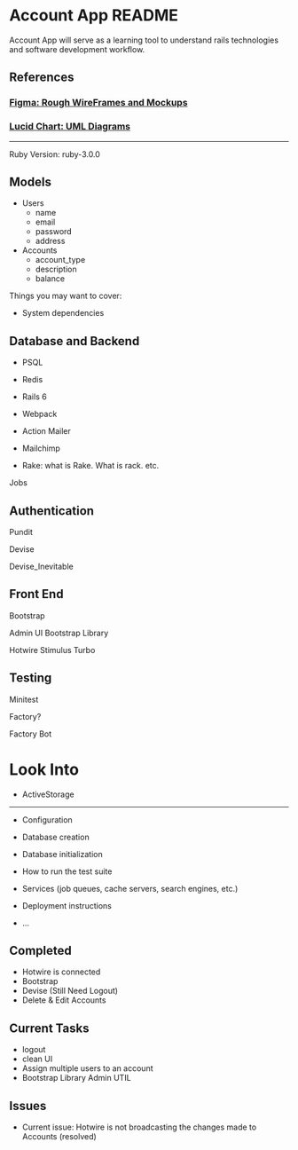# Account App README

Account App will serve as a learning tool to understand rails technologies and software
development workflow.

## References

### [Figma: Rough WireFrames and Mockups](https://www.figma.com/file/UHoNSwlqdG6sUFl6lzAEY8/Accounting-App?node-id=0%3A1)

### [Lucid Chart: UML Diagrams](https://lucid.app/lucidchart/fc644ba4-ad1f-49c1-991e-9b822212e240/edit?invitationId=inv_da5d1703-601b-4d3b-b4ff-d2d34037b8f1)

---

Ruby Version: ruby-3.0.0

## Models

- Users
  - name
  - email
  - password
  - address
- Accounts
  - account_type
  - description
  - balance

Things you may want to cover:

- System dependencies

## Database and Backend

- PSQL

- Redis

- Rails 6

- Webpack

- Action Mailer

- Mailchimp

- Rake: what is Rake. What is rack. etc.

Jobs

## Authentication

Pundit

Devise

Devise_Inevitable

## Front End

Bootstrap

Admin UI Bootstrap Library

Hotwire Stimulus Turbo

## Testing

Minitest

Factory?

Factory Bot

# Look Into

- ActiveStorage

---

- Configuration

- Database creation

- Database initialization

- How to run the test suite

- Services (job queues, cache servers, search engines, etc.)

- Deployment instructions

- ...

## Completed

- Hotwire is connected
- Bootstrap
- Devise (Still Need Logout)
- Delete & Edit Accounts

## Current Tasks

- logout
- clean UI
- Assign multiple users to an account
- Bootstrap Library Admin UTIL

## Issues

- Current issue: Hotwire is not broadcasting the changes made to Accounts (resolved)
